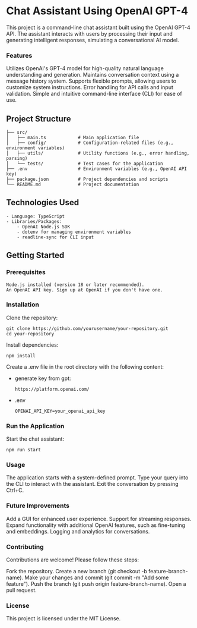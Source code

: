 # Chat Assistant Using OpenAI GPT-4

This project is a command-line chat assistant built using the OpenAI GPT-4 API. The assistant interacts with users by processing their input and generating intelligent responses, simulating a conversational AI model.

### Features

Utilizes OpenAI's GPT-4 model for high-quality natural language understanding and generation.
Maintains conversation context using a message history system.
Supports flexible prompts, allowing users to customize system instructions.
Error handling for API calls and input validation.
Simple and intuitive command-line interface (CLI) for ease of use.

## Project Structure

```
├── src/
│   ├── main.ts            # Main application file
│   ├── config/            # Configuration-related files (e.g., environment variables)
│   ├── utils/             # Utility functions (e.g., error handling, parsing)
│   └── tests/             # Test cases for the application
├── .env                   # Environment variables (e.g., OpenAI API key)
├── package.json           # Project dependencies and scripts
└── README.md              # Project documentation

```

## Technologies Used

    - Language: TypeScript
    - Libraries/Packages:
        - OpenAI Node.js SDK
        - dotenv for managing environment variables
        - readline-sync for CLI input

## Getting Started
### Prerequisites

    Node.js installed (version 18 or later recommended).
    An OpenAI API key. Sign up at OpenAI if you don't have one.

### Installation

Clone the repository:

```
git clone https://github.com/yourusername/your-repository.git
cd your-repository
```

Install dependencies:
```
npm install
```

Create a .env file in the root directory with the following content:

 - generate key from gpt:

    ```
    https://platform.openai.com/
    ```
 - .env

    ```
    OPENAI_API_KEY=your_openai_api_key
    ```

### Run the Application



Start the chat assistant:

``` 
npm run start

```

### Usage

The application starts with a system-defined prompt.
Type your query into the CLI to interact with the assistant.
Exit the conversation by pressing Ctrl+C.

### Future Improvements

Add a GUI for enhanced user experience.
Support for streaming responses.
Expand functionality with additional OpenAI features, such as fine-tuning and embeddings.
Logging and analytics for conversations.

### Contributing

Contributions are welcome! Please follow these steps:

Fork the repository.
Create a new branch (git checkout -b feature-branch-name).
Make your changes and commit (git commit -m "Add some feature").
Push the branch (git push origin feature-branch-name).
Open a pull request.

### License

This project is licensed under the MIT License.



